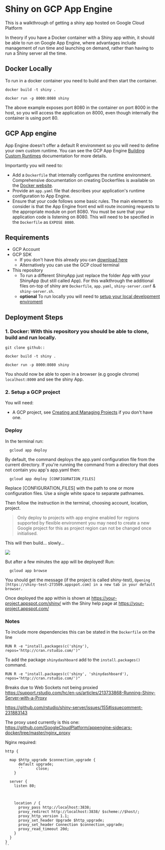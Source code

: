 # Shiny on GCP App Engine

This is a walkthrough of getting a shiny app hosted on Google Cloud Platform

In theory if you have a Docker container with a Shiny app within, it should be able to run on Google App Engine, where advantages include management of run time and launching on demand, rather than having to run a Shiny server all the time.

## Docker Locally
To run in a docker container you need to build and then start the container.

`docker build -t shiny .`

`docker run -p 8000:8080 shiny`

The above example exposes port 8080 in the container on port 8000 in the host, so you will access the application on 8000, even though internally the container is using port 80.

## GCP App engine
App Engine doesn't offer a default R environment so you will need to define your own custom runtime. You can see the GCP App Engine [Building Custom Runtimes](https://cloud.google.com/appengine/docs/flexible/custom-runtimes/build?hl=en_US#listening_to_port_8080) documentation for more details.

Importantly you will need to:
* Add a `Dockerfile` that internally configures the runtime environment. Comprehensive documentation on creating Dockerfiles is available on the [Docker website](https://docs.docker.com/engine/reference/builder/).
* Provide an `app.yaml` file that describes your application's runtime configuration to App Engine.
* Ensure that your code follows some basic rules. The main element to consider is that the App Engine front end will route incoming requests to the appropriate module on port 8080. You must be sure that your application code is listening on 8080. This will need to be specified in the `Dockerfile` as `EXPOSE 8080`.

## Requirements
* GCP Account
* GCP SDK
  - If you don't have this already you can [download here](https://cloud.google.com/sdk/docs/quickstarts)
  - Alternatively you can use the GCP cloud terminal
* This repository
  - To run a different ShinyApp just replace the folder App with your ShinyApp (but still called App). For this walkthrough the additional files on-top of shiny are `Dockerfile`, `app.yaml`, `shiny-server.conf` & `shiny-server.sh`.
  * **optional** To run locally you will need to [setup your local development enviroment](https://cloud.google.com/appengine/docs/flexible/custom-runtimes/download)

## Deployment Steps
### 1. Docker: With this repository you should be able to clone, build and run locally.

`git clone github::`

`docker build -t shiny .`

`docker run -p 8000:8080 shiny`

You should now be able to open in a browser (e.g google chrome) `localhost:8000` and see the shiny App.

### 2. Setup a GCP project
You will need:
* A GCP project, see [Creating and Managing Projects](https://cloud.google.com/resource-manager/docs/creating-managing-projects) if you don't have one.

### Deploy

In the terminal run:

```{bash}
  gcloud app deploy
```

By default, the command deploys the app.yaml configuration file from the current directory. If you're running the command from a directory that does not contain you app's app.yaml then:

```{bash}
  gcloud app deploy [CONFIGURATION_FILES]
```
Replace [CONFIGURATION_FILES] with the path to one or more configuration files. Use a single white space to separate pathnames.

Then follow the instruction in the terminal, choosing account, location, project.
> Only deploy to projects with app engine enabled for regions supported by flexible environment you may need to create a new Google project for this as project region can not be changed once initialised.

This will then build... slowly...

![](https://media.makeameme.org/created/The-slow-service.jpg)

But after a few minutes the app will be deployed! Run:
```{bash}
  gcloud app browse
```
You should get the message (if the project is called shiny-test),
`Opening [https://shiny-test-273509.appspot.com] in a new tab in your default browser.`

Once deployed the app within is shown at https://your-project.appspot.com/shiny/ with the Shiny help page at https://your-project.appspot.com/


### Notes
To include more dependencies this can be stated in the `Dockerfile` on the line

`RUN R -e "install.packages(c('shiny'), repos='http://cran.rstudio.com/')"`

To add the package `shinydashboard` add to the `install.packages()` command.  

`RUN R -e "install.packages(c('shiny', 'shinydashboard'), repos='http://cran.rstudio.com/')"`

Breaks due to Web Sockets not being proxied https://support.rstudio.com/hc/en-us/articles/213733868-Running-Shiny-Server-with-a-Proxy

https://github.com/rstudio/shiny-server/issues/155#issuecomment-231883143

The proxy used currently is this one:
https://github.com/GoogleCloudPlatform/appengine-sidecars-docker/tree/master/nginx_proxy

Nginx required:

```
http {

  map $http_upgrade $connection_upgrade {
      default upgrade;
      ''      close;
    }

  server {
    listen 80;



    location / {
      proxy_pass http://localhost:3838;
      proxy_redirect http://localhost:3838/ $scheme://$host/;
      proxy_http_version 1.1;
      proxy_set_header Upgrade $http_upgrade;
      proxy_set_header Connection $connection_upgrade;
      proxy_read_timeout 20d;
    }
  }
}
``
